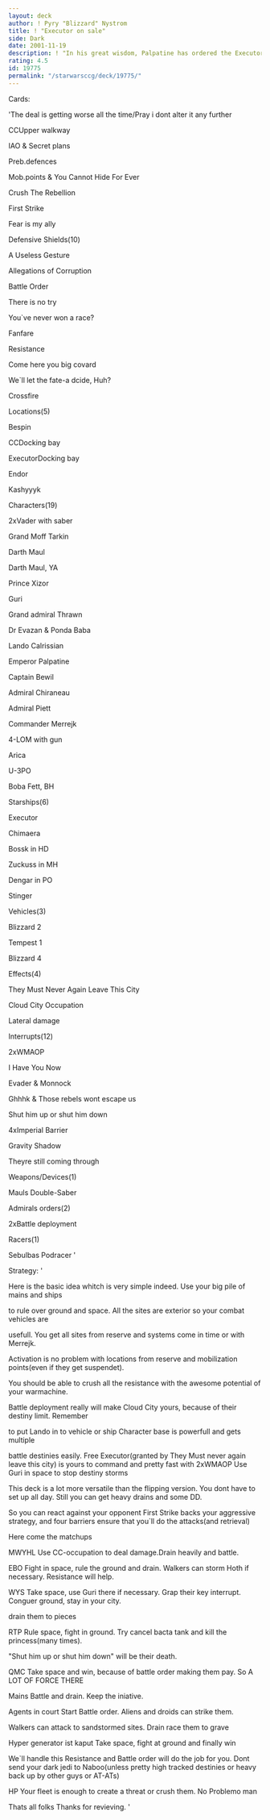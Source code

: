 ```yaml
---
layout: deck
author: ! Pyry "Blizzard" Nystrom
title: ! "Executor on sale"
side: Dark
date: 2001-11-19
description: ! "In his great wisdom, Palpatine has ordered the Executor to be sold. This decision is made because of huge maintenance cost and too vulnerable bridge... In other words: All around powerhouse deck witch uses TDIGWATT/??? to take space and ground without Dar"
rating: 4.5
id: 19775
permalink: "/starwarsccg/deck/19775/"
---
```

Cards: 

'The deal is getting worse all the time/Pray i dont alter it any further

CCUpper walkway

IAO & Secret plans

Preb.defences

Mob.points & You Cannot Hide For Ever

Crush The Rebellion

First Strike

Fear is my ally


Defensive Shields(10)

A Useless Gesture

Allegations of Corruption

Battle Order

There is no try

You`ve never won a race?

Fanfare

Resistance

Come here you big covard

We`ll let the fate-a dcide, Huh?

Crossfire


Locations(5)

Bespin

CCDocking bay

ExecutorDocking bay

Endor

Kashyyyk


Characters(19)

2xVader with saber

Grand Moff Tarkin

Darth Maul

Darth Maul, YA

Prince Xizor

Guri

Grand admiral Thrawn

Dr Evazan & Ponda Baba

Lando Calrissian

Emperor Palpatine

Captain Bewil

Admiral Chiraneau

Admiral Piett

Commander Merrejk

4-LOM with gun

Arica

U-3PO

Boba Fett, BH


Starships(6)

Executor

Chimaera

Bossk in HD

Zuckuss in MH

Dengar in PO

Stinger


Vehicles(3)

Blizzard 2

Tempest 1

Blizzard 4


Effects(4)

They Must Never Again Leave This City

Cloud City Occupation

Lateral damage


Interrupts(12)

2xWMAOP

I Have You Now

Evader & Monnock

Ghhhk & Those rebels wont escape us

Shut him up or shut him down

4xImperial Barrier

Gravity Shadow

Theyre still coming through


Weapons/Devices(1)

Mauls Double-Saber


Admirals orders(2)

2xBattle deployment


Racers(1)

Sebulbas Podracer '

Strategy: '

Here is the basic idea whitch is very simple indeed. Use your big pile of mains and ships

to rule over ground and space. All the sites are exterior so your combat vehicles are

usefull. You get all sites from reserve and systems come in time or with Merrejk.

Activation is no problem with locations from reserve and mobilization points(even if they get suspendet). 


You should be able to crush all the resistance with the awesome potential of your warmachine.

Battle deployment really will make Cloud City yours, because of their destiny limit. Remember

to put Lando in to vehicle or ship Character base is powerfull and gets multiple

battle destinies easily. Free Executor(granted by They Must never again leave this city) is yours to command and pretty fast with 2xWMAOP Use Guri in space to stop destiny storms


This deck is a lot more versatile than the flipping version. You dont have to set up all day. Still you can get heavy drains and some DD.

So you can react against your opponent First Strike backs your aggressive strategy, and four barriers ensure that you`ll do the attacks(and retrieval)


Here come the matchups


MWYHL Use CC-occupation to deal damage.Drain heavily and battle. 


EBO Fight in space, rule the ground and drain. Walkers can storm Hoth if necessary. Resistance will help.


WYS Take space, use Guri there if necessary. Grap their key interrupt. Conguer ground, stay in your city.

drain them to pieces	


RTP Rule space, fight in ground. Try cancel bacta tank and kill the princess(many times).

"Shut him up or shut him down" will be their death.


QMC Take space and win, because of battle order making them pay. So A LOT OF FORCE THERE


Mains Battle and drain. Keep the iniative.


Agents in court Start Battle order. Aliens and droids can strike them. 

Walkers can attack to sandstormed sites. Drain race them to grave


Hyper generator ist kaput Take space, fight at ground and finally win


We`ll handle this Resistance and Battle order will do the job for you. Dont send your dark jedi to Naboo(unless pretty high tracked destinies or heavy back up by other guys or AT-ATs)


HP Your fleet is enough to create a threat or crush them. No Problemo man


Thats all folks Thanks for revieving. '
